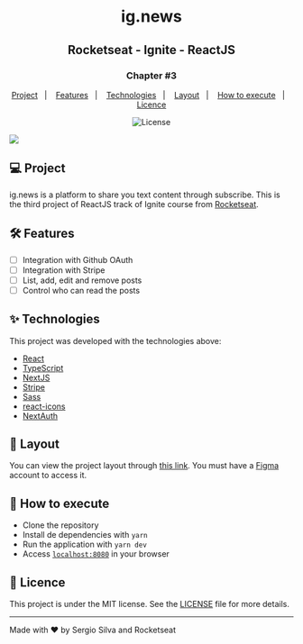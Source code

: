 <h1 align="center">ig.news</h1>
<h2 align="center">Rocketseat - Ignite - ReactJS</h2>

<h3 align="center">Chapter #3</h3>
<p align="center">
  <a href="#-Project">Project</a>&nbsp;&nbsp;&nbsp;|&nbsp;&nbsp;&nbsp;
  <a href="#hammer_and_wrench-Features">Features</a>&nbsp;&nbsp;&nbsp;|&nbsp;&nbsp;&nbsp;
  <a href="#-Technologies">Technologies</a>&nbsp;&nbsp;&nbsp;|&nbsp;&nbsp;&nbsp;
  <a href="#-Layout">Layout</a>&nbsp;&nbsp;&nbsp;|&nbsp;&nbsp;&nbsp;
  <a href="#-How-to-execute">How to execute</a>&nbsp;&nbsp;&nbsp;|&nbsp;&nbsp;&nbsp;
  <a href="#-Licence">Licence</a>
</p>

<p align="center">
  <img alt="License" src="https://img.shields.io/static/v1?label=license&message=MIT&color=069446&labelColor=000000">
</p>

<img align="center" src=".github/images/ignews-project.png" slt="ig.news" />

## 💻 Project

ig.news is a platform to share you text content through subscribe. This is the third project of ReactJS track of Ignite course from [Rocketseat](https://rocketseat.com.br/).

## :hammer_and_wrench: Features

- [ ] Integration with Github OAuth
- [ ] Integration with Stripe
- [ ] List, add, edit and remove posts
- [ ] Control who can read the posts

## ✨ Technologies

This project was developed with the technologies above:

- [React](https://reactjs.org)
- [TypeScript](https://www.typescriptlang.org)
- [NextJS](https://nextjs.org)
- [Stripe](https://stripe.com)
- [Sass](https://sass-lang.com)
- [react-icons](https://react-icons.github.io/react-icons)
- [NextAuth](https://next-auth.js.org)

## 🔖 Layout

You can view the project layout through [this link](https://www.figma.com/file/tJ7aBsWFbHGxpK3wyY6Eoh/ig.news). You must have a [Figma](http://figma.com) account to access it.

## 🚀 How to execute

- Clone the repository
- Install de dependencies with `yarn`
- Run the application with `yarn dev`
- Access [`localhost:8080`](http://localhost:8080) in your browser

## 📄 Licence

This project is under the MIT license. See the [LICENSE](./LICENSE) file for more details.

---

Made with ♥ by Sergio Silva and Rocketseat
